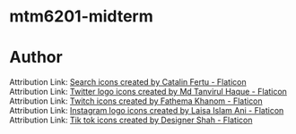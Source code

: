# mtm6201-midterm

# Author
Attribution Link: <a href="https://www.flaticon.com/free-icons/search" title="search icons">Search icons created by Catalin Fertu - Flaticon</a>   
Attribution Link: <a href="https://www.flaticon.com/free-icons/twitter-logo" title="twitter logo icons">Twitter logo icons created by Md Tanvirul Haque - Flaticon</a>  
Attribution Link: <a href="https://www.flaticon.com/free-icons/twitch" title="twitch icons">Twitch icons created by Fathema Khanom - Flaticon</a>  
Attribution Link: <a href="https://www.flaticon.com/free-icons/instagram-logo" title="instagram logo icons">Instagram logo icons created by Laisa Islam Ani - Flaticon</a>  
Attribution Link: <a href="https://www.flaticon.com/free-icons/tik-tok" title="tik tok icons">Tik tok icons created by Designer Shah - Flaticon</a>
